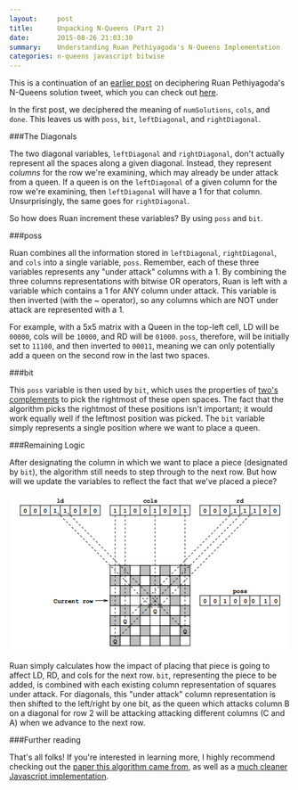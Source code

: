 ```yaml
---
layout:     post
title:      Unpacking N-Queens (Part 2)
date:       2015-08-26 21:03:30
summary:    Understanding Ruan Pethiyagoda's N-Queens Implementation
categories: n-queens javascript bitwise
---
```


This is a continuation of an [earlier post](http://www.natewillard.com/n-queens/javascript/bitwise/2015/08/25/n-queens-part-1/) on deciphering Ruan Pethiyagoda's N-Queens solution tweet, which you can check out [here](https://twitter.com/ruanpethiyagoda/status/332992908565295104).

In the first post, we deciphered the meaning of `numSolutions`, `cols`, and `done`. This leaves us with `poss`, `bit`, `leftDiagonal`, and `rightDiagonal`.

###The Diagonals

The two diagonal variables, `leftDiagonal` and `rightDiagonal`, don't actually represent all the spaces along a given diagonal. Instead, they represent *columns* for the row we're examining, which may already be under attack from a queen. If a queen is on the `leftDiagonal` of a given column for the row we're examining, then `leftDiagonal` will have a 1 for that column. Unsurprisingly, the same goes for `rightDiagonal`.

So how does Ruan increment these variables? By using `poss` and `bit`.

###poss

Ruan combines all the information stored in `leftDiagonal`, `rightDiagonal`, and `cols` into a single variable, `poss`. Remember, each of these three variables represents any "under attack" columns with a 1. By combining the three columns representations with bitwise OR operators, Ruan is left with a variable which contains a 1 for ANY column under attack. This variable is then inverted (with the ~ operator), so any columns which are NOT under attack are represented with a 1. 

For example, with a 5x5 matrix with a Queen in the top-left cell, LD will be `00000`, cols will be `10000`, and RD will be `01000`. `poss`, therefore, will be initially set to `11100`, and then inverted to `00011`, meaning we can only potentially add a queen on the second row in the last two spaces.

###bit

This `poss` variable is then used by `bit`, which uses the properties of [two's complements](https://en.wikipedia.org/wiki/Two's_complement) to pick the rightmost of these open spaces. The fact that the algorithm picks the rightmost of these positions isn't important; it would work equally well if the leftmost position was picked. The `bit` variable simply represents a single position where we want to place a queen.

###Remaining Logic

After designating the column in which we want to place a piece (designated by `bit`), the algorithm still needs to step through to the next row. But how will we update the variables to reflect the fact that we've placed a piece?

![N-Queens Diagram](/images/n_queens.png)

Ruan simply calculates how the impact of placing that piece is going to affect LD, RD, and cols for the next row. `bit`, representing the piece to be added, is combined with each existing column representation of squares under attack. For diagonals, this "under attack" column representation is then shifted to the left/right by one bit, as the queen which attacks column B on a diagonal for row 2 will be attacking attacking different columns (C and A) when we advance to the next row.

###Further reading

That's all folks! If you're interested in learning more, I highly recommend checking out the [paper this algorithm came from](http://citeseerx.ist.psu.edu/viewdoc/download?doi=10.1.1.51.7113&rep=rep1&type=pdf), as well as a [much cleaner Javascript implementation](http://gregtrowbridge.com/a-bitwise-solution-to-the-n-queens-problem-in-javascript/).

